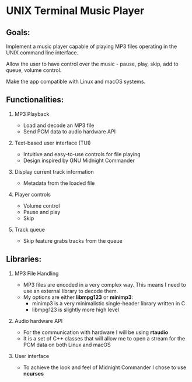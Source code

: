 # UNIX Terminal Music Player

## Goals:

Implement a music player capable of playing MP3 files operating in the UNIX command line interface.

Allow the user to have control over the music - pause, play, skip, add to queue, volume control.

Make the app compatible with Linux and macOS systems.

## Functionalities:

1. MP3 Playback

   - Load and decode an MP3 file
   - Send PCM data to audio hardware API

2. Text-based user interface (TUI)

   - Intuitive and easy-to-use controls for file playing
   - Design inspired by GNU Midnight Commander

3. Display current track information

   - Metadata from the loaded file

4. Player controls

   - Volume control
   - Pause and play
   - Skip

5. Track queue
   - Skip feature grabs tracks from the queue

## Libraries:

1. MP3 File Handling

   - MP3 files are encoded in a very complex way. This means I need to use an external library to decode them.
   - My options are either **libmpg123** or **minimp3**:
     - minimp3 is a very minimalistic single-header library written in C
     - libmpg123 is slightly more high level

2. Audio hardware API

   - For the communication with hardware I will be using **rtaudio**
   - It is a set of C++ classes that will allow me to open a stream for the PCM data on both Linux and macOS

3. User interface
   - To achieve the look and feel of Midnight Commander I chose to use **ncurses**
